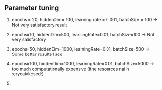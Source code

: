 ## Parameter tuning

1. epochs = 20, hiddenDim= 100, learning rate = 0.001, batchSize = 100  -> Not very satisfactory result

2. epochs=10, hiddenDim=500, learningRate=0.01, batchSize=100 -> Not very satisfactory

3. epochs=50, hiddenDim=1000, learningRate=0.01, batchSize=500 -> Some better results I see

4. epochs=100, hiddenDim=1000, learningRate=0.01, batchSize=5000 -> too much computationally expensive (itne resources nai h :crycatok::sed:)

5. 